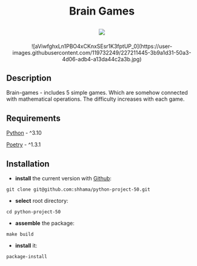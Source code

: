<h1 align="center">Brain Games</h1>
<h2 align="center">
 
<a href="https://codeclimate.com/github/shhama/python-project-50/maintainability"><img src="https://api.codeclimate.com/v1/badges/cf71ff52c98e562d0f05/maintainability" /></a>

</h2>

<p align="center">
![aViwfghxLn1PBO4xCKnxSEsr1K3fptUP_0](https://user-images.githubusercontent.com/119732249/227211445-3b9a1d31-50a3-4d06-adb4-a13da44c2a3b.jpg)

## Description

Brain-games - includes 5 simple games. Which are somehow connected with mathematical operations. The difficulty increases with each game.

## Requirements
[Python](https://www.python.org) - ^3.10

[Poetry](https://python-poetry.org) - ^1.3.1

## Installation
- **install** the current version with [Github](https://github.com/shhama/python-project-50):
```
git clone git@github.com:shhama/python-project-50.git
```
- **select** root directory:
```
cd python-project-50
```
- **assemble** the package:
```
make build
```
- **install** it:
```
package-install
```

